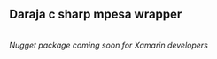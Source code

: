 <h2>Daraja c sharp mpesa wrapper</h2>
<br>
<i>Nugget package coming soon for Xamarin developers</i>
